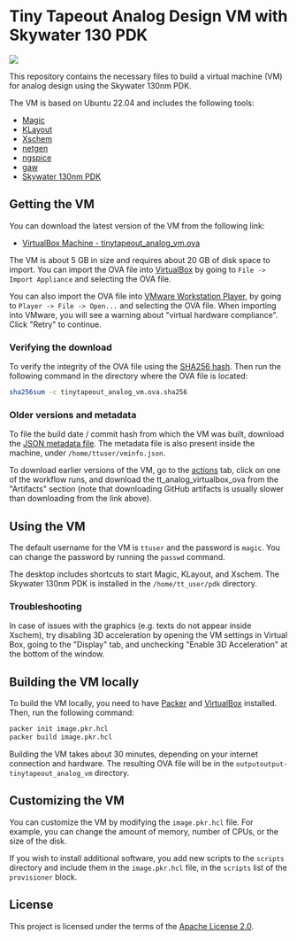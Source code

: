 # Tiny Tapeout Analog Design VM with Skywater 130 PDK

![](../../workflows/build_vm/badge.svg)

This repository contains the necessary files to build a virtual machine (VM) for analog design using the Skywater 130nm PDK. 

The VM is based on Ubuntu 22.04 and includes the following tools:

- [Magic](http://opencircuitdesign.com/magic/)
- [KLayout](https://www.klayout.de/)
- [Xschem](https://xschem.sourceforge.io/stefan/index.html)
- [netgen](http://opencircuitdesign.com/netgen/)
- [ngspice](http://ngspice.sourceforge.net/)
- [gaw](https://gaw.tuxfamily.org/)
- [Skywater 130nm PDK](https://github.com/google/skywater-pdk)

## Getting the VM

You can download the latest version of the VM from the following link:

- [VirtualBox Machine - tinytapeout_analog_vm.ova](https://sky130-vm.tinytapeout.com/tinytapeout_analog_vm.ova)

The VM is about 5 GB in size and requires about 20 GB of disk space to import. You can import the OVA file into [VirtualBox](https://www.virtualbox.org/wiki/Downloads) by going to `File -> Import Appliance` and selecting the OVA file.

You can also import the OVA file into [VMware Workstation Player](https://www.vmware.com/products/workstation-player.html), by going to `Player -> File -> Open...` and selecting the OVA file. When importing into VMware, you will see a warning about "virtual hardware compliance". Click "Retry" to continue.

### Verifying the download

To verify the integrity of the OVA file using the [SHA256 hash](https://sky130-vm.tinytapeout.com/tinytapeout_analog_vm.ova.sha256). Then run the following command in the directory where the OVA file is located:

```bash
sha256sum -c tinytapeout_analog_vm.ova.sha256
```

### Older versions and metadata

To file the build date / commit hash from which the VM was built, download the [JSON metadata file](https://sky130-vm.tinytapeout.com/tinytapeout_analog_vm.ova.json). The metadata file is also present inside the machine, under `/home/ttuser/vminfo.json`.

To download earlier versions of the VM, go to the [actions](https://github.com/TinyTapeout/analog-virtualbox-vm-sky130a/actions) tab, click on one of the workflow runs, and download the tt_analog_virtualbox_ova from the "Artifacts" section (note that downloading GitHub artifacts is usually slower than downloading from the link above).

## Using the VM

The default username for the VM is `ttuser` and the password is `magic`. You can change the password by running the `passwd` command.

The desktop includes shortcuts to start Magic, KLayout, and Xschem. The Skywater 130nm PDK is installed in the `/home/tt_user/pdk` directory.

### Troubleshooting

In case of issues with the graphics (e.g. texts do not appear inside Xschem), try disabling 3D acceleration by opening the VM settings in Virtual Box, going to the "Display" tab, and unchecking "Enable 3D Acceleration" at the bottom of the window.

## Building the VM locally

To build the VM locally, you need to have [Packer](https://www.packer.io/) and [VirtualBox](https://www.virtualbox.org/) installed. Then, run the following command:

```bash
packer init image.pkr.hcl
packer build image.pkr.hcl
```

Building the VM takes about 30 minutes, depending on your internet connection and hardware. The resulting OVA file will be in the `outputoutput-tinytapeout_analog_vm` directory.

## Customizing the VM

You can customize the VM by modifying the `image.pkr.hcl` file. For example, you can change the amount of memory, number of CPUs, or the size of the disk.

If you wish to install additional software, you add new scripts to the `scripts` directory and include them in the `image.pkr.hcl` file, in the `scripts` list of the `provisioner` block.

## License

This project is licensed under the terms of the [Apache License 2.0](LICENSE).
